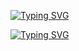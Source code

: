 [![Typing SVG](https://readme-typing-svg.herokuapp.com?font=Caveat&size=32&letterSpacing=em-wide&pause=1000&color=FF5F93&center=true&vCenter=true&repeat=false&random=true&width=500&lines=Hello+World+%2C+I'm+Duck+)](https://git.io/typing-svg)

[![Typing SVG](https://readme-typing-svg.herokuapp.com?font=Caveat&size=24&letterSpacing=em-wide&pause=1000&color=3AFF4B&center=true&vCenter=true&repeat=false&width=500&lines=%23FrontEnd+Developer)](https://git.io/typing-svg)

<!--
**duckdev45/duckdev45** is a ✨ _special_ ✨ repository because its `README.md` (this file) appears on your GitHub profile.

Here are some ideas to get you started:

- 🔭 I’m currently working on ...
- 🌱 I’m currently learning ...
- 👯 I’m looking to collaborate on ...
- 🤔 I’m looking for help with ...
- 💬 Ask me about ...
- 📫 How to reach me: ...
- 😄 Pronouns: ...
- ⚡ Fun fact: ...
-->

